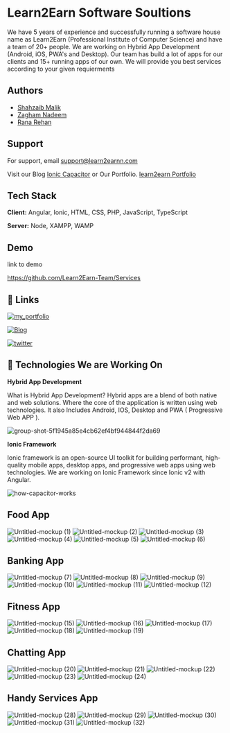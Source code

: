 
 # Learn2Earn Software Soultions

We have 5 years of experience and successfully running a software house name as
Learn2Earn (Professional Institute of Computer Science) and have a team of 20+ people.
We are working on Hybrid App Development (Android, iOS, PWA's and Desktop). Our team has build a lot of apps for our clients 
and 15+ running apps of our own. We will provide you best services according to your given requierments


## Authors

- [Shahzaib Malik](https://www.github.com/shahzaib.exe)
- [Zagham Nadeem](https://www.github.com/zagham-nadeem)
- [Rana Rehan](https://www.github.com/its-ranarehan)


## Support

For support, email support@learn2earnn.com

Visit our Blog [Ionic Capacitor](www.ioniccapacitor.com) or Our Portfolio.
[learn2earn Portfolio](https://learn2earnn.com/L2E_Portfolio.html)


## Tech Stack

**Client:** Angular, Ionic, HTML, CSS, PHP, JavaScript, TypeScript

**Server:** Node, XAMPP, WAMP


## Demo

link to demo

https://github.com/Learn2Earn-Team/Services
## 🔗 Links
[![my_portfolio](https://img.shields.io/badge/my_portfolio-000?style=for-the-badge&logo=ko-fi&logoColor=white)](https://Learn2Earnn.com/)

[![Blog](https://img.shields.io/badge/linkedin-0A66C2?style=for-the-badge&logo=linkedin&logoColor=white)](https://www.ioniccapacitor.com/)

[![twitter](https://img.shields.io/badge/twitter-1DA1F2?style=for-the-badge&logo=twitter&logoColor=white)](https://twitter.com/ioniccapacitor)


## 🚀 Technologies We are Working On

**Hybrid App Development**

What is Hybrid App Development?
Hybrid apps are a blend of both native and web solutions. Where the core of the application is written using web technologies.
It also Includes Android, IOS, Desktop and PWA ( Progressive Web APP ).




![group-shot-5f1945a85e4cb62ef4bf944844f2da69](https://user-images.githubusercontent.com/104660890/185780286-994c62e3-41e4-4725-b724-98d974f6234d.png)


**Ionic Framework**

Ionic framework is an open-source UI toolkit for building performant, high-quality mobile apps, desktop apps, and progressive web apps using web technologies.
We are working on Ionic Framework since Ionic v2 with Angular.



![how-capacitor-works](https://user-images.githubusercontent.com/104660890/185780208-14088938-f928-41f1-b9e7-799b86add08e.jpg)



## Food App

![Untitled-mockup (1)](https://user-images.githubusercontent.com/104660890/185779727-ec171903-c781-4254-83ad-e7c6188e361e.png)
![Untitled-mockup (2)](https://user-images.githubusercontent.com/104660890/185780015-eecdd6f3-f913-40ff-81ef-bf0911979f68.png)
![Untitled-mockup (3)](https://user-images.githubusercontent.com/104660890/185780019-9de07e8d-7a8b-407e-9cda-431348a14312.png)
![Untitled-mockup (4)](https://user-images.githubusercontent.com/104660890/185780020-b92ed6ef-1a67-4d74-a21a-c6683489351c.png)
![Untitled-mockup (5)](https://user-images.githubusercontent.com/104660890/185780021-cd11be0b-9b8a-4c24-922b-d896b49aba90.png)
![Untitled-mockup (6)](https://user-images.githubusercontent.com/104660890/185780022-6fdfd14d-f72c-49e0-b932-6a593079c208.png)


## Banking App

![Untitled-mockup (7)](https://user-images.githubusercontent.com/104660890/185780968-7eb2c50e-62a9-4879-b1f3-2c9c4051effc.png)
![Untitled-mockup (8)](https://user-images.githubusercontent.com/104660890/185780988-9fd6c0ba-c62a-4f96-b64a-453a5b058bcb.png)
![Untitled-mockup (9)](https://user-images.githubusercontent.com/104660890/185780992-31b82e8b-51f6-4abe-b1e3-e9dc5e08dd66.png)
![Untitled-mockup (10)](https://user-images.githubusercontent.com/104660890/185780993-d119f064-dbd2-4183-8604-e4079691fa53.png)
![Untitled-mockup (11)](https://user-images.githubusercontent.com/104660890/185780996-4d0f5a50-cbd6-4910-8332-f1ef024b5d63.png)
![Untitled-mockup (12)](https://user-images.githubusercontent.com/104660890/185780999-aafa349e-a48a-45dd-aa84-06a27e581918.png)


## Fitness App

![Untitled-mockup (15)](https://user-images.githubusercontent.com/104660890/185781038-980d9f2d-0658-4e10-a9c0-fc4cbabba6fa.png)
![Untitled-mockup (16)](https://user-images.githubusercontent.com/104660890/185781040-99af4f5d-76ba-409e-927b-15db97b2833c.png)
![Untitled-mockup (17)](https://user-images.githubusercontent.com/104660890/185781042-06963288-5586-4f84-ad0a-6f492f0e16b6.png)
![Untitled-mockup (18)](https://user-images.githubusercontent.com/104660890/185781044-fe6dec8d-ef51-4a7c-a3b7-0362916e44e0.png)
![Untitled-mockup (19)](https://user-images.githubusercontent.com/104660890/185781045-da78863f-8949-4363-a822-cd272845f784.png)


## Chatting App

![Untitled-mockup (20)](https://user-images.githubusercontent.com/104660890/185783277-2832d12b-1e2f-4b7b-9551-886d75e8bdf7.png)
![Untitled-mockup (21)](https://user-images.githubusercontent.com/104660890/185783279-28e7c52e-17df-4c24-89c7-f846b5116416.png)
![Untitled-mockup (22)](https://user-images.githubusercontent.com/104660890/185783284-f55e1668-5e8a-424f-8d18-f7652592be3e.png)
![Untitled-mockup (23)](https://user-images.githubusercontent.com/104660890/185783287-b12112c0-c34f-435e-8f41-adcf90e79572.png)
![Untitled-mockup (24)](https://user-images.githubusercontent.com/104660890/185783290-b35396e8-5986-4651-a33f-f600623c651e.png)


## Handy Services App

![Untitled-mockup (28)](https://user-images.githubusercontent.com/104660890/185783332-5a0533b1-975a-445f-a62e-37339f3ea944.png)
![Untitled-mockup (29)](https://user-images.githubusercontent.com/104660890/185783336-504f3c68-671b-46bd-9896-160e8eb108ec.png)
![Untitled-mockup (30)](https://user-images.githubusercontent.com/104660890/185783338-ba59f2a7-3592-407e-8231-4c3b67f3ac38.png)
![Untitled-mockup (31)](https://user-images.githubusercontent.com/104660890/185783340-0d0692d4-67f4-4136-9bd2-6c527cee83bd.png)
![Untitled-mockup (32)](https://user-images.githubusercontent.com/104660890/185783343-3bfbfb1e-41c0-4efe-a2a6-4cb85f4bc211.png)
